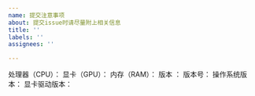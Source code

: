 ```yaml
---
name: 提交注意事项
about: 提交issue时请尽量附上相关信息
title: ''
labels: ''
assignees: ''

---
```


处理器（CPU）：
显卡（GPU）：
内存（RAM）：
版本	：
版本号：
操作系统版本：
显卡驱动版本：
